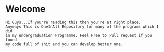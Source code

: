 # Welcome 
	Hi Guys...If you're reading this then you're at right place.
	Anyways This is OneInAll Repository for many of the programs which I did
	in my undergraduation Programme. Feel Free to Pull request if you found 
	my code full of shit and you can develop better one.
	
	
